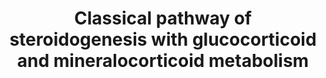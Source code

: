 ---
annotations:
- id: PW:0001152
  parent: classic metabolic pathway
  type: Pathway Ontology
  value: steroid biosynthetic pathway
- id: PW:0001478
  parent: disease pathway
  type: Pathway Ontology
  value: congenital adrenal hyperplasia pathway
- id: DOID:3765
  type: Disease Ontology
  value: pseudohermaphroditism
- id: PW:0000770
  parent: classic metabolic pathway
  type: Pathway Ontology
  value: C19-steroid hormone biosynthetic pathway
- id: PW:0002466
  parent: disease pathway
  type: Pathway Ontology
  value: apparent mineralocorticoid excess syndrome pathway
- id: DOID:0090121
  type: Disease Ontology
  value: obsolete apparent mineralocorticoid excess
- id: DOID:0050546
  parent: genetic disease
  type: Disease Ontology
  value: congenital adrenal insufficiency
- id: PW:0001479
  parent: disease pathway
  type: Pathway Ontology
  value: lipoid congenital adrenal hyperplasia pathway
- id: DOID:0050811
  parent: genetic disease
  type: Disease Ontology
  value: congenital adrenal hyperplasia
- id: PW:0000070
  parent: classic metabolic pathway
  type: Pathway Ontology
  value: C21-steroid hormone biosynthetic pathway
- id: DOID:0090139
  type: Disease Ontology
  value: cortisone reductase deficiency
- id: PW:0000772
  parent: classic metabolic pathway
  type: Pathway Ontology
  value: glucocorticoid biosynthetic pathway
- id: PW:0000013
  parent: disease pathway
  type: Pathway Ontology
  value: disease pathway
- id: DOID:4367
  parent: genetic disease
  type: Disease Ontology
  value: apparent mineralocorticoid excess syndrome
authors:
- ElineSanders
- Ingebude
- DeSl
- IreneHemel
- Egonw
- Fehrhart
- Eweitz
- Finterly
communities:
- IEM
- RareDiseases
description: The biosynthesis of steroid hormones is a difficult process in which
  Cholesterol is transformed into mineralocorticoids, glucocorticoids and sex hormones
  via a series of hydroxylation, oxidation and reduction steps. To better understand
  the molecular level of sexual organ maturation in humans, the classical pathway
  and the alternative pathway of this process are produced. The pathways produce the
  main steroid hormones in humans, namely Progestogen, Corticosteroids, Androgens
  and Estrogens.  The classical pathway is meant to produce an important steroid called
  Androgen, which is a synthetic steroid hormone that regulates sexual development
  and the maintenance of the male sex organs via binding to androgen receptors. Next
  to the classical pathway of androgen synthesis, alternative pathways are known,
  such as [https://www.wikipathways.org/index.php/Pathway:WP4524].  For more information
  and details about Androgens and the diseases linked with this molecular pathway,
  please visit Chapter 37 of the book of Blau (ISBN 3642403360 (978-3642403361)) .  We
  have recently expanded this pathway with information from the Glucocorticoid and
  Mineralocorticoid Metabolism (previously captured in WP273; overlapping content
  is indicated with double borders for individual datanodes; information previously
  missing is added with dashed borders).  Mineralocorticoid (M) and glucocorticoid
  (G) receptors regulate transcription; either through 11-beta-hydroxysteroid dehydrogenase
  influencing aldosterone specificity on epithelial M-receptors or by modulcation
  of AP-1- and NF-kappa-B-induced transcription through G-receptors. Specifically
  for the first case, aldosterone resistance in an autosomal form (aka pseudohypoaldosteronism)
  is linked to loss-of-function in epithelical Na-channel subunits [http://www.annualreviews.org/doi/abs/10.1146/annurev.med.48.1.231].
last-edited: 2021-11-30
organisms:
- Homo sapiens
redirect_from:
- /index.php/Pathway:WP4523
- /instance/WP4523
revision: null
schema-jsonld:
- '@context': https://schema.org/
  '@id': https://wikipathways.github.io/pathways/WP4523.html
  '@type': Dataset
  creator:
    '@type': Organization
    name: WikiPathways
  description: The biosynthesis of steroid hormones is a difficult process in which
    Cholesterol is transformed into mineralocorticoids, glucocorticoids and sex hormones
    via a series of hydroxylation, oxidation and reduction steps. To better understand
    the molecular level of sexual organ maturation in humans, the classical pathway
    and the alternative pathway of this process are produced. The pathways produce
    the main steroid hormones in humans, namely Progestogen, Corticosteroids, Androgens
    and Estrogens.  The classical pathway is meant to produce an important steroid
    called Androgen, which is a synthetic steroid hormone that regulates sexual development
    and the maintenance of the male sex organs via binding to androgen receptors.
    Next to the classical pathway of androgen synthesis, alternative pathways are
    known, such as [https://www.wikipathways.org/index.php/Pathway:WP4524].  For more
    information and details about Androgens and the diseases linked with this molecular
    pathway, please visit Chapter 37 of the book of Blau (ISBN 3642403360 (978-3642403361))
    .  We have recently expanded this pathway with information from the Glucocorticoid
    and Mineralocorticoid Metabolism (previously captured in WP273; overlapping content
    is indicated with double borders for individual datanodes; information previously
    missing is added with dashed borders).  Mineralocorticoid (M) and glucocorticoid
    (G) receptors regulate transcription; either through 11-beta-hydroxysteroid dehydrogenase
    influencing aldosterone specificity on epithelial M-receptors or by modulcation
    of AP-1- and NF-kappa-B-induced transcription through G-receptors. Specifically
    for the first case, aldosterone resistance in an autosomal form (aka pseudohypoaldosteronism)
    is linked to loss-of-function in epithelical Na-channel subunits [http://www.annualreviews.org/doi/abs/10.1146/annurev.med.48.1.231].
  keywords:
  - ' and Metabolism'
  - (11)-Deoxycorticosterone
  - (R)20-hydroxy-
  - -5b-Pregnane-3,11,20-trione
  - 11-Deoxycortisol
  - 11b, 21-Dihydroxy-3,20-
  - 11b,17a 21-Trihydroxy-5b
  - 11beta-HSD1
  - 11beta-HSD2
  - 17-beta-HSD3
  - 17-hydroxypregnenolone
  - 17-hydroxyprogesterone
  - 17a,21-Dihydroxy-5b-17a,21-Dihydroxy
  - 18-Monooxy
  - 18-hydroxycorticosterone
  - 20b-Hydroxy-
  - 3-Oxo-5b-
  - 3-beta-
  - 3-beta-HSD
  - 3B-OH-delta-
  - 3a,11b,21-Trihydroxy-20-
  - 3a-Hydroxy-
  - 3a-OH-5b-Pregnane-20-one
  - 5-alpha-Reductase2
  - 5b-Pregnan-18-al
  - 5b-Pregnane-3,20-dione
  - Aldosterone
  - Androgen Synthesis
  - Androstenedione
  - Biosynthesis
  - CYP11A1
  - CYP11B2
  - Cholesterol
  - 'Cholesterol '
  - Corticosterone
  - 'Corticosterone '
  - Cortisol
  - Cortisone
  - 'Cortisone '
  - Cortolone
  - Cytochrome b5
  - DHEA
  - Dihydrotestosterone
  - Glucuronides
  - H6PD
  - HSD
  - HSD3B1
  - HSD3B2
  - Methyl Oxidase
  - NADP+
  - NADPH
  - Oestradiol
  - Oxo-5b-Pregnan-18-al
  - P450Aro
  - P450c11
  - P450c17
  - P450c21
  - P450scc
  - POR
  - Pregnane 3,20-dione
  - Pregnanediol
  - Pregnenolone
  - Progesterone
  - STAR
  - Steroid Dh
  - Steroid Hormone Signaling
  - Testosterone
  - Urocortisol
  - Urocortisone
  - beta-reductase
  - steroid Dh
  license: CC0
  name: Classical pathway of steroidogenesis with glucocorticoid and mineralocorticoid
    metabolism
seo: CreativeWork
title: Classical pathway of steroidogenesis with glucocorticoid and mineralocorticoid
  metabolism
wpid: WP4523
---